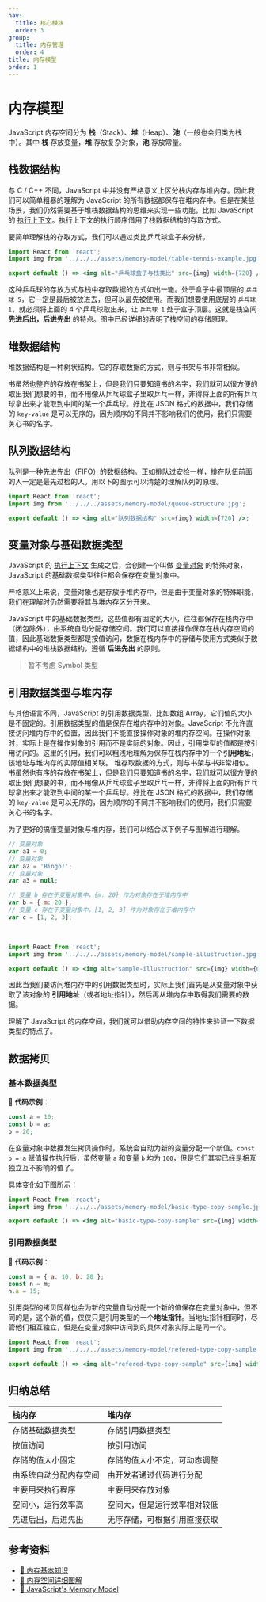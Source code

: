 ```yaml
---
nav:
  title: 核心模块
  order: 3
group:
  title: 内存管理
  order: 4
title: 内存模型
order: 1
---
```


# 内存模型

JavaScript 内存空间分为 **栈**（Stack）、**堆**（Heap）、**池**（一般也会归类为栈中）。其中 **栈** 存放变量，**堆** 存放复杂对象，**池** 存放常量。

## 栈数据结构

与 C / C++ 不同，JavaScript 中并没有严格意义上区分栈内存与堆内存。因此我们可以简单粗暴的理解为 JavaScript 的所有数据都保存在堆内存中。但是在某些场景，我们仍然需要基于堆栈数据结构的思维来实现一些功能，比如 JavaScript 的 [执行上下文](../execution/execution-context-stack)。执行上下文的执行顺序借用了栈数据结构的存取方式。

要简单理解栈的存取方式，我们可以通过类比乒乓球盒子来分析。

```jsx | inline
import React from 'react';
import img from '../../../assets/memory-model/table-tennis-example.jpg';

export default () => <img alt="乒乓球盒子与栈类比" src={img} width={720} />;
```

这种乒乓球的存放方式与栈中存取数据的方式如出一辙。处于盒子中最顶层的 `乒乓球 5`，它一定是最后被放进去，但可以最先被使用。而我们想要使用底层的 `乒乓球 1`，就必须将上面的 4 个乒乓球取出来，让 `乒乓球 1` 处于盒子顶层。这就是栈空间 **先进后出，后进先出** 的特点。图中已经详细的表明了栈空间的存储原理。

## 堆数据结构

堆数据结构是一种树状结构。它的存取数据的方式，则与书架与书非常相似。

书虽然也整齐的存放在书架上，但是我们只要知道书的名字，我们就可以很方便的取出我们想要的书，而不用像从乒乓球盒子里取乒乓一样，非得将上面的所有乒乓球拿出来才能取到中间的某一个乒乓球。好比在 JSON 格式的数据中，我们存储的 `key-value` 是可以无序的，因为顺序的不同并不影响我们的使用，我们只需要关心书的名字。

## 队列数据结构

队列是一种先进先出（FIFO）的数据结构。正如排队过安检一样，排在队伍前面的人一定是最先过检的人。用以下的图示可以清楚的理解队列的原理。

```jsx | inline
import React from 'react';
import img from '../../../assets/memory-model/queue-structure.jpg';

export default () => <img alt="队列数据结构" src={img} width={720} />;
```

## 变量对象与基础数据类型

JavaScript 的 [执行上下文](../execution/execution-context-stack) 生成之后，会创建一个叫做 [变量对象](../execution/variable-object) 的特殊对象，JavaScript 的基础数据类型往往都会保存在变量对象中。

严格意义上来说，变量对象也是存放于堆内存中，但是由于变量对象的特殊职能，我们在理解时仍然需要将其与堆内存区分开来。

JavaScript 中的基础数据类型，这些值都有固定的大小，往往都保存在栈内存中（闭包除外），由系统自动分配存储空间。我们可以直接操作保存在栈内存空间的值，因此基础数据类型都是按值访问，数据在栈内存中的存储与使用方式类似于数据结构中的堆栈数据结构，遵循 **后进先出** 的原则。

> 暂不考虑 Symbol 类型

## 引用数据类型与堆内存

与其他语言不同，JavaScript 的引用数据类型，比如数组 Array，它们值的大小是不固定的。引用数据类型的值是保存在堆内存中的对象。JavaScript 不允许直接访问堆内存中的位置，因此我们不能直接操作对象的堆内存空间。在操作对象时，实际上是在操作对象的引用而不是实际的对象。因此，引用类型的值都是按引用访问的。这里的引用，我们可以粗浅地理解为保存在栈内存中的一个**引用地址**，该地址与堆内存的实际值相关联。 堆存取数据的方式，则与书架与书非常相似。 书虽然也有序的存放在书架上，但是我们只要知道书的名字，我们就可以很方便的取出我们想要的书，而不用像从乒乓球盒子里取乒乓一样，非得将上面的所有乒乓球拿出来才能取到中间的某一个乒乓球。好比在 JSON 格式的数据中，我们存储的 `key-value` 是可以无序的，因为顺序的不同并不影响我们的使用，我们只需要关心书的名字。

为了更好的搞懂变量对象与堆内存，我们可以结合以下例子与图解进行理解。

```js
// 变量对象
var a1 = 0;
// 变量对象
var a2 = 'Bingo!';
// 变量对象
var a3 = null;

// 变量 b 存在于变量对象中，{m: 20} 作为对象存在于堆内存中
var b = { m: 20 };
// 变量 c 存在于变量对象中，[1, 2, 3] 作为对象存在于堆内存中
var c = [1, 2, 3];
```

<br/>

```jsx | inline
import React from 'react';
import img from '../../../assets/memory-model/sample-illustruction.jpg';

export default () => <img alt="sample-illustruction" src={img} width={640} />;
```

因此当我们要访问堆内存中的引用数据类型时，实际上我们首先是从变量对象中获取了该对象的 **引用地址**（或者地址指针），然后再从堆内存中取得我们需要的数据。

理解了 JavaScript 的内存空间，我们就可以借助内存空间的特性来验证一下数据类型的特点了。

## 数据拷贝

### 基本数据类型

🌰 **代码示例**：

```js
const a = 10;
const b = a;
b = 20;
```

在变量对象中数据发生拷贝操作时，系统会自动为新的变量分配一个新值。`const b = a` 赋值操作执行后，虽然变量 `a` 和变量 `b` 均为 `100`，但是它们其实已经是相互独立互不影响的值了。

具体变化如下图所示：

```jsx | inline
import React from 'react';
import img from '../../../assets/memory-model/basic-type-copy-sample.jpg';

export default () => <img alt="basic-type-copy-sample" src={img} width={640} />;
```

### 引用数据类型

🌰 **代码示例**：

```js
const m = { a: 10, b: 20 };
const n = m;
n.a = 15;
```

引用类型的拷贝同样也会为新的变量自动分配一个新的值保存在变量对象中，但不同的是，这个新的值，仅仅只是引用类型的一个**地址指针**。当地址指针相同时，尽管他们相互独立，但是在变量对象中访问到的具体对象实际上是同一个。

```jsx | inline
import React from 'react';
import img from '../../../assets/memory-model/refered-type-copy-sample.jpg';

export default () => <img alt="refered-type-copy-sample" src={img} width={520} />;
```

## 归纳总结

| 栈内存                 | 堆内存                       |
| :--------------------- | :--------------------------- |
| 存储基础数据类型       | 存储引用数据类型             |
| 按值访问               | 按引用访问                   |
| 存储的值大小固定       | 存储的值大小不定，可动态调整 |
| 由系统自动分配内存空间 | 由开发者通过代码进行分配     |
| 主要用来执行程序       | 主要用来存放对象             |
| 空间小，运行效率高     | 空间大，但是运行效率相对较低 |
| 先进后出，后进先出     | 无序存储，可根据引用直接获取 |

## 参考资料

- [📝 内存基本知识](https://segmentfault.com/a/1190000006104910)
- [📝 内存空间详细图解](https://www.jianshu.com/p/996671d4dcc4)
- [📝 JavaScript's Memory Model](https://medium.com/@ethannam/javascripts-memory-model-7c972cd2c239)

